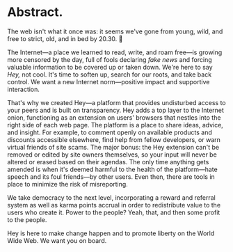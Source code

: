 # Abstract.

The web isn't what it once was: it seems we've gone from young, wild, and free to strict, old, and in bed by 20.30.  🚀

The Internet—a place we learned to read, write, and roam free—is growing more censored by the day, full of fools declaring _fake news_ and forcing valuable information to be covered up or taken down. We're here to say _Hey,_ not cool. It's time to soften up, search for our roots, and take back control. We want a new Internet norm—positive impact and supportive interaction.

That's why we created Hey—a platform that provides undisturbed access to your peers and is built on transparency. Hey adds a top layer to the Internet onion, functioning as an extension on users' browsers that nestles into the right side of each web page. The platform is a place to share ideas, advice, and insight. For example, to comment openly on available products and discounts accessible elsewhere, find help from fellow developers, or warn virtual friends of site scams. The major bonus: the Hey extension can't be removed or edited by site owners themselves, so your input will never be altered or erased based on their agendas. The only time anything gets amended is when it's deemed harmful to the health of the platform—hate speech and its foul friends—by other users. Even then, there are tools in place to minimize the risk of misreporting.

We take democracy to the next level, incorporating a reward and referral system as well as karma points accrual in order to redistribute value to the users who create it. Power to the people? Yeah, that, and then some profit to the people.  

Hey is here to make change happen and to promote liberty on the World Wide Web. We want you on board. 

